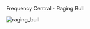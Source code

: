 Frequency Central - Raging Bull

![raging_bull](https://user-images.githubusercontent.com/34412229/42088930-9ba316b8-7b9b-11e8-822a-4638b1f3d76a.jpg)
